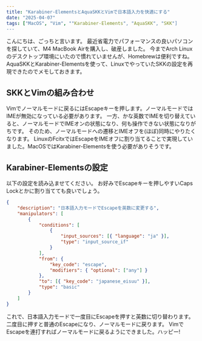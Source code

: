 ```yaml
---
title: "Karabiner-ElementsとAquaSKKとVimで日本語入力を快適にする"
date: "2025-04-07"
tags: ["MacOS", "Vim", ""Karabiner-Elements", "AquaSKK", "SKK"]
---
```


こんにちは、ごっちと言います。
最近省電力でパフォーマンスの良いパソコンを探していて、M4 MacBook Airを購入し、破産しました。
今までArch Linuxのデスクトップ環境にいたので慣れていませんが、Homebrewは便利ですね。
AquaSKKとKarabiner-Elementsを使って、LinuxでやっていたSKKの設定を再現できたのでメモしておきます。

## SKKとVimの組み合わせ

Vimでノーマルモードに戻るにはEscapeキーを押します。ノーマルモードではIMEが無効になっている必要があります。
一方、かな英数でIMEを切り替えていると、ノーマルモードでIMEオンの状態になり、何も操作できない状態になりがちです。
そのため、ノーマルモードへの遷移とIMEオフを(ほぼ)同時にやりたくなります。
LinuxのFcitxではEscapeをIMEオフに割り当てることで実現していました。MacOSではKarabiner-Elementsを使う必要がありそうです。

## Karabiner-Elementsの設定

以下の設定を読み込ませてください。
お好みでEscapeキーを押しやすいCaps Lockとかに割り当てても良いでしょう。

```json
{
    "description": "日本語入力モードでEscapeを英数に変更する",
    "manipulators": [
        {
            "conditions": [
                {
                    "input_sources": [{ "language": "ja" }],
                    "type": "input_source_if"
                }
            ],
            "from": {
                "key_code": "escape",
                "modifiers": { "optional": ["any"] }
            },
            "to": [{ "key_code": "japanese_eisuu" }],
            "type": "basic"
        }
    ]
}
```

これで、日本語入力モードで一度目にEscapeを押すと英数に切り替わります。
二度目に押すと普通のEscapeになり、ノーマルモードに戻ります。
VimでEscapeを連打すればノーマルモードに戻るようにできました。ハッピー!
